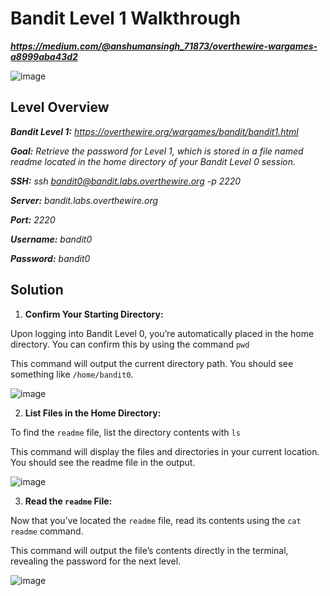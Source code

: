 # Bandit Level 1 Walkthrough
***https://medium.com/@anshumansingh_71873/overthewire-wargames-a8999aba43d2***

![image](https://github.com/user-attachments/assets/5c0f6dbd-dc13-4270-acdb-91b684f19d99)

## Level Overview
***Bandit Level 1:** https://overthewire.org/wargames/bandit/bandit1.html*

***Goal:** Retrieve the password for Level 1, which is stored in a file named readme located in the home directory of your Bandit Level 0 session.*

***SSH:** ssh bandit0@bandit.labs.overthewire.org -p 2220*

***Server:** bandit.labs.overthewire.org*

***Port:** 2220*

***Username:** bandit0*

***Password:** bandit0*

## Solution
1. **Confirm Your Starting Directory:**
   
Upon logging into Bandit Level 0, you’re automatically placed in the home directory. You can confirm this by using the command `pwd`

This command will output the current directory path. You should see something like `/home/bandit0`.

![image](https://github.com/user-attachments/assets/f3202f7e-4623-4a71-9573-735b0d7dbe5f)

2. **List Files in the Home Directory:**
   
To find the `readme` file, list the directory contents with `ls`

This command will display the files and directories in your current location. You should see the readme file in the output.

![image](https://github.com/user-attachments/assets/fb34fa90-c9ef-420c-939c-749e3daa2d15)

3. **Read the `readme` File:**
   
Now that you’ve located the `readme` file, read its contents using the `cat readme` command.

This command will output the file’s contents directly in the terminal, revealing the password for the next level.

![image](https://github.com/user-attachments/assets/edd4500c-0d06-429f-b94c-ad3e00ed939a)
